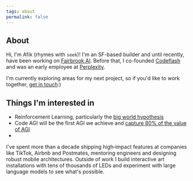 ```yaml
---
tags: about
permalink: false
---
```


## About

Hi, I'm Afik (rhymes with `seek`)! I'm an SF-based builder and until recently, have been working on [Fairbrook AI](https://fairbrook.ai). Before that, I co-founded [Codeflash](https://codeflash.ai) and was an early employee at [Perplexity](https://perplexity.ai).

I'm currently exploring areas for my next project, so if you'd like to work together, [get in touch](#contact):)

## Things I'm interested in
- Reinforcement Learning, particularly the [big world hypothesis](https://khurramjaved.com/the_big_world_hypothesis.html)
- Code AGI will be the first AGI we achieve and [capture 80% of the value of AGI](https://www.swyx.io/cognition#short-code-timelines-long-agi-timelines)
- 

I've spent more than a decade shipping high‑impact features at companies like TikTok, Airbnb and Postmates, mentoring engineers and designing robust mobile architectures. Outside of work I build interactive art installations with tens of thousands of LEDs and experiment with large language models to see what's possible.

